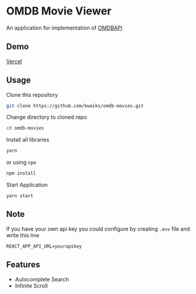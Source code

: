 # OMDB Movie Viewer
An application for implementation of [OMDBAPI](https://www.omdbapi.com/)

## Demo
[Vercel](https://omdb-movies.vercel.app/)

## Usage
Clone this repository
```bash
git clone https://github.com/kwaiks/omdb-movies.git
```

Change directory to cloned repo
```bash
cd omdb-movies
```

Install all libraries
```bash
yarn
```
or using `npm`
```bash
npm install
```

Start Application
```
yarn start
```

## Note
If you have your own api key you could configure by creating `.env` file and write this line
```
REACT_APP_API_URL=yourapikey
```

## Features
- Autocomplete Search
- Infinite Scroll